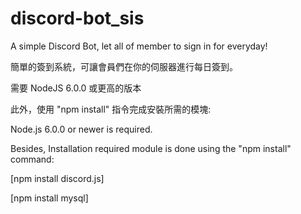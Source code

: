 # discord-bot_sis
A simple Discord Bot, let all of member to sign in for everyday!

簡單的簽到系統，可讓會員們在你的伺服器進行每日簽到。

需要 NodeJS 6.0.0 或更高的版本

此外，使用 "npm install" 指令完成安裝所需的模塊:

Node.js 6.0.0 or newer is required.

Besides, Installation required module is done using the "npm install" command:

[npm install discord.js]

[npm install mysql]
